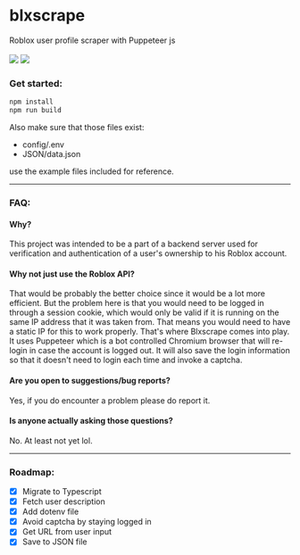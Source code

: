 # blxscrape
Roblox user profile scraper with Puppeteer js
<br>
<br>
<img src="https://img.shields.io/github/license/brplcc/blxscrape">
<img src="https://img.shields.io/github/last-commit/brplcc/blxscrape">
### Get started:

```bash 
npm install
npm run build
```
Also make sure that those files exist:
- config/.env
- JSON/data.json

use the example files included for reference.

---------------
### FAQ:

#### Why?

This project was intended to be a part of a backend server used for verification and authentication of a user's ownership to his Roblox account.

#### Why not just use the Roblox API?

That would be probably the better choice since it would be a lot more efficient. But the problem here is that you would need to be logged in through a session cookie, which would only be valid if it is running on the same IP address that it was taken from. That means you would need to have a static IP for this to work properly. That's where Blxscrape comes into play. It uses Puppeteer which is a bot controlled Chromium browser that will re-login in case the account is logged out. It will also save the login information so that it doesn't need to login each time and invoke a captcha.

#### Are you open to suggestions/bug reports?

Yes, if you do encounter a problem please do report it.

#### Is anyone actually asking those questions?

No. At least not yet lol.

---------------
### Roadmap:

- [X] Migrate to Typescript
- [X] Fetch user description
- [X] Add dotenv file
- [X] Avoid captcha by staying logged in
- [X] Get URL from user input
- [X] Save to JSON file
